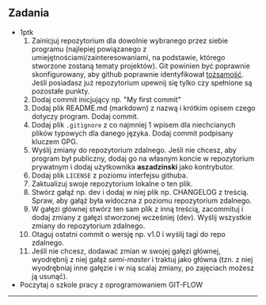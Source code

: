 
## Zadania

- 1ptk
	1. Zainicjuj repozytorium dla dowolnie wybranego przez siebie programu (najlepiej powiązanego z umiejętnościami/zainteresowaniami, na podstawie, którego stworzone zostaną tematy projektów). Git powinien być poprawnie skonfigurowany, aby github poprawnie identyfikował [tożsamość](#Konfiguracja-środowiska). Jeśli posiadasz już repozytorium upewnij się tylko czy spełnione są pozostałe punkty.
	2. Dodaj commit inicjujący np. "My first commit"
	3. Dodaj plik README.md (markdown) z nazwą i krótkim opisem czego dotyczy program. Dodaj commit.
	4. Dodaj plik `.gitignore` z co najmniej 1 wpisem dla niechcianych plików typowych dla danego języka. Dodaj commit podpisany kluczem GPG.
	5. Wyślij zmiany do repozytorium zdalnego. Jeśli nie chcesz, aby program był publiczny, dodaj go na własnym koncie w repozytorium prywatnym i dodaj użytkownika **aszadzinski** jako kontrybutor.
	6. Dodaj plik `LICENSE` z poziomu interfejsu githuba.
	7. Zaktualizuj swoje repozytorium lokalne o ten plik.
	8. Stwórz gałąź np. dev i dodaj w niej plik np. CHANGELOG z treścią. Spraw, aby gałąź była widoczna z poziomu repozytorium zdalnego.
	9. W gałęzi głównej stwórz ten sam plik z inną treścią, zacommituj i dodaj zmiany z gałęzi stworzonej wcześniej (dev). Wyślij wszystkie zmiany do repozytorium zdalnego.
	10. Otaguj ostatni commit o wersję np. v1.0 i wyślij tagi do repo zdalnego.
	11. Jeśli nie chcesz, dodawać zmian w swojej gałęzi głównej, wyodrębnij z niej gałąź *semi-master* i traktuj jako główna (tzn. z niej wyodrębniaj inne gałęzie i w nią scalaj zmiany, po zajęciach możesz ją usunąć).
- Poczytaj o szkole pracy z oprogramowaniem GIT-FLOW

---
